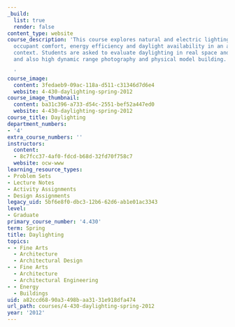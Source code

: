 ```yaml
---
_build:
  list: true
  render: false
content_type: website
course_description: 'This course explores natural and electric lighting that integrates
  occupant comfort, energy efficiency and daylight availability in an architectural
  context. Students are asked to evaluate daylighting in real space and simulations,
  and also high dynamic range photography and physical model building.

  '
course_image:
  content: 3fedaeb9-09ac-118a-d511-c31346d7d6e4
  website: 4-430-daylighting-spring-2012
course_image_thumbnail:
  content: ba31c396-a733-d54c-2551-bef52a447ed0
  website: 4-430-daylighting-spring-2012
course_title: Daylighting
department_numbers:
- '4'
extra_course_numbers: ''
instructors:
  content:
  - 8c7fcc37-4af0-fdcd-b68d-32fd70f758c7
  website: ocw-www
learning_resource_types:
- Problem Sets
- Lecture Notes
- Activity Assignments
- Design Assignments
legacy_uid: 5bf6e8f0-dbc3-12b6-62d6-ab1e01ac3343
level:
- Graduate
primary_course_number: '4.430'
term: Spring
title: Daylighting
topics:
- - Fine Arts
  - Architecture
  - Architectural Design
- - Fine Arts
  - Architecture
  - Architectural Engineering
- - Energy
  - Buildings
uid: a82ccd68-90a3-498b-aa31-31e918dfa474
url_path: courses/4-430-daylighting-spring-2012
year: '2012'
---
```

